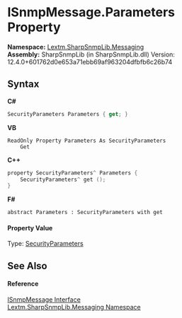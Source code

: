 # ISnmpMessage.Parameters Property 
 

**Namespace:**&nbsp;<a href="N_Lextm_SharpSnmpLib_Messaging">Lextm.SharpSnmpLib.Messaging</a><br />**Assembly:**&nbsp;SharpSnmpLib (in SharpSnmpLib.dll) Version: 12.4.0+601762d0e653a71ebb69af963204dfbfb6c26b74

## Syntax

**C#**<br />
``` C#
SecurityParameters Parameters { get; }
```

**VB**<br />
``` VB
ReadOnly Property Parameters As SecurityParameters
	Get
```

**C++**<br />
``` C++
property SecurityParameters^ Parameters {
	SecurityParameters^ get ();
}
```

**F#**<br />
``` F#
abstract Parameters : SecurityParameters with get

```


#### Property Value
Type: <a href="T_Lextm_SharpSnmpLib_SecurityParameters">SecurityParameters</a>

## See Also


#### Reference
<a href="T_Lextm_SharpSnmpLib_Messaging_ISnmpMessage">ISnmpMessage Interface</a><br /><a href="N_Lextm_SharpSnmpLib_Messaging">Lextm.SharpSnmpLib.Messaging Namespace</a><br />